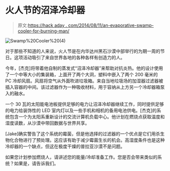 # 火人节的沼泽冷却器

> 原文:[https://hack aday . com/2014/08/11/an-evaporative-swamp-cooler-for-burning-man/](https://hackaday.com/2014/08/11/an-evaporative-swamp-cooler-for-burning-man/)

![Swamp%20Cooler%20(4)](../Images/6fa4cbe20d06253683e3c22bb789aa9b.png)

对于那些不知道的人来说，火人节是在内华达州黑石沙漠中部举行的为期一周的节日。这项活动吸引了来自世界各地的各种各样有创造力的人。

今年，[杰克]将带着他自制的蒸发式“沼泽冷却器”来帮助对抗炎热。他的设计使用了一个中等大小的集装箱，上面开了两个大洞，塑料中嵌入了两个 200 毫米的 PC 冷却风扇。风扇将空气从外面吹进垃圾箱。来自当地垃圾场的加湿器过滤器被插入容器的中间。该过滤器作为一种吸收材料，用于容纳从上方另一个冷却器箱泵入的融水。

一个 30 瓦的太阳能电池板提供足够的电力让沼泽冷却器继续工作，同时提供足够的电力给装饰性的 LED 室内灯以及一些手机和相机的备用电池供电。[杰克]的系统包含一个为太阳系重新设计的交流计算机负载中心。他计划在燃烧点获取温度和湿度读数，从沙漠中带回数据与世界共享。

[Jake]确实警告了这个系统的霉菌，但是他选择的过滤器的一个优点是它们用杀生物化合物进行了预处理。这应该有助于减少霉菌生长的机会。高湿度条件也是这种冷却器的一个缺点，但这在极度干燥的普拉亚沙漠不是问题。

如果您计划参加燃烧人，请讲述您的能量/冷却准备工作。您是否会带来类似的系统？如果是，请告诉我们。